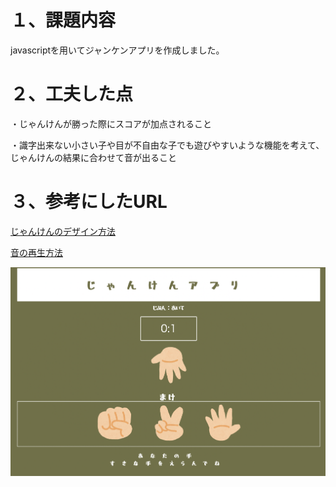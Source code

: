 # １、課題内容

javascriptを用いてジャンケンアプリを作成しました。

# ２、工夫した点

・じゃんけんが勝った際にスコアが加点されること

・識字出来ない小さい子や目が不自由な子でも遊びやすいような機能を考えて、じゃんけんの結果に合わせて音が出ること

# ３、参考にしたURL

[じゃんけんのデザイン方法](https://ict-skillup.com/javascript/1462/)

[音の再生方法](https://arrown-blog.com/jquery-html5-tag/)

![top.png](./img/top.png)
